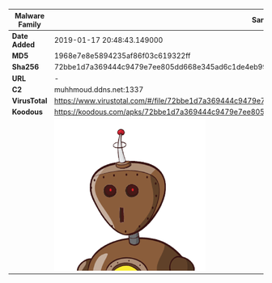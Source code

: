 | Malware Family | SandroRat                                                    |
| -------------- | ------------------------------------------------------------ |
| **Date Added** | 2019-01-17 20:48:43.149000                                                   |
| **MD5**        | 1968e7e8e5894235af86f03c619322ff                             |
| **Sha256**     | 72bbe1d7a369444c9479e7ee805dd668e345ad6c1de4eb99637ddb57eb78d925 |
| **URL**        | -                                                            |
| **C2**         | muhhmoud.ddns.net:1337 |
| **VirusTotal** | https://www.virustotal.com/#/file/72bbe1d7a369444c9479e7ee805dd668e345ad6c1de4eb99637ddb57eb78d925/detection |
| **Koodous**    | https://koodous.com/apks/72bbe1d7a369444c9479e7ee805dd668e345ad6c1de4eb99637ddb57eb78d925 |
|                | ![](../assets/72bbe1d7a369444c9479e7ee805dd668e345ad6c1de4eb99637ddb57eb78d925.png) |
